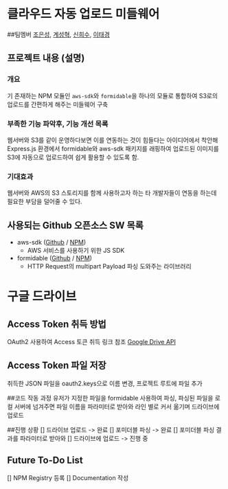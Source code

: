  

# 클라우드 자동 업로드 미들웨어
##팀멤버
[조은성](/Dev_ES), [계성혁](/lkaybob), [신희수](/heesu_shin), [이태경](/tph00300)

## 프로젝트 내용 (설명)
### 개요
기 존재하는 NPM 모듈인 `aws-sdk`와 `formidable`을 하나의 모듈로 통합하여 S3로의 업로드를 간편하게 해주는 미들웨어 구축

### 부족한 기능 파악후, 기능 개선 목록
웹서버와 S3를 같이 운영하다보면 이를 연동하는 것이 힘들다는 아이디어에서 착안해 Express.js 환경에서 formidable와 aws-sdk 패키지를 래핑하여 업로드된 이미지를 S3에 자동으로 업로드하여 쉽게 활용할 수 있도록 함.

### 기대효과
웹서버와 AWS의 S3 스토리지를 함께 사용하고자 하는 타 개발자들이 연동을 하는데 필요한 부담을 덜어줄 수 있다.

## 사용되는 Github 오픈소스 SW 목록
* aws-sdk ([Github](https://github.com/aws/aws-sdk-js) / [NPM](https://www.npmjs.com/package/aws-sdk))
    * AWS 서비스를 사용하기 위한 JS SDK
* formidable ([Github](https://github.com/felixge/node-formidable) /  [NPM](https://www.npmjs.com/package/formidable))
    * HTTP Request의 multipart Payload 파싱 도와주는 라이브러리

# 구글 드라이브
## Access Token 취득 방법

OAuth2 사용하여 Access 토큰 취득
링크 참조
[Google Drive API](https://developers.google.com/identity/protocols/OAuth2)

## Access Token 파일 저장
취득한 JSON 파일을 oauth2.keys으로 이름 변경, 프로젝트 루트에 파일 추가

##코드 작동 과정
유저가 지정한 파일을 formidable 사용하여 파싱, 파싱된 파일을 로컬 서버에 넘겨주면 파일 이름을 파라미터로 받아와 라인 별로 커서 옮기며 드라이브에 업로드

##진행 상황
[] 드라이브 업로드 -> 완료
[] 포미더블 파싱 -> 완료
[] 포미더블 파싱 결과를 파라미터로 받아와
[] 드라이브에 업로드 -> 진행 중


## Future To-Do List
[] NPM Registry 등록
[] Documentation 작성



